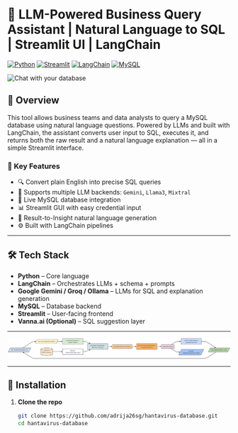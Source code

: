 # 💬 LLM-Powered Business Query Assistant | Natural Language to SQL | Streamlit UI | LangChain

[![Python](https://img.shields.io/badge/Python-3.10+-blue)](https://www.python.org/)
[![Streamlit](https://img.shields.io/badge/Streamlit-GUI-FF4B4B)](https://streamlit.io/)
[![LangChain](https://img.shields.io/badge/LangChain-Framework-lightgrey)](https://www.langchain.com/)
[![MySQL](https://img.shields.io/badge/MySQL-Database-4479A1)](https://www.mysql.com/)

![Chat with your database]()

## 🚀 Overview

This tool allows business teams and data analysts to query a MySQL database using natural language questions. Powered by LLMs and built with LangChain, the assistant converts user input to SQL, executes it, and returns both the raw result and a natural language explanation — all in a simple Streamlit interface.

### 🔑 Key Features

- 🔍 Convert plain English into precise SQL queries
- 🔁 Supports multiple LLM backends: `Gemini`, `Llama3`, `Mixtral`
- 🔗 Live MySQL database integration
- 📊 Streamlit GUI with easy credential input
- 🧠 Result-to-Insight natural language generation
- ⚙️ Built with LangChain pipelines

---

## 🛠️ Tech Stack

- **Python** – Core language
- **LangChain** – Orchestrates LLMs + schema + prompts
- **Google Gemini / Groq / Ollama** – LLMs for SQL and explanation generation
- **MySQL** – Database backend
- **Streamlit** – User-facing frontend
- **Vanna.ai (Optional)** – SQL suggestion layer

---

![architecture](https://github.com/adrija26sg/-LLM-Powered-Business-Query-Assistant/blob/main/Untitled%20diagram%20_%20Mermaid%20Chart-2025-07-21-200607.png)

---

## 🧪 Installation

1. **Clone the repo**  
   ```bash
   git clone https://github.com/adrija26sg/hantavirus-database.git
   cd hantavirus-database
